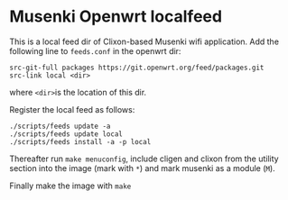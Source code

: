 # Musenki Openwrt localfeed

This is a local feed dir of Clixon-based Musenki wifi application.
Add the following line to `feeds.conf` in the openwrt dir:
```
src-git-full packages https://git.openwrt.org/feed/packages.git
src-link local <dir>
```
where `<dir>`is the location of this dir.

Register the local feed as follows:
```
./scripts/feeds update -a
./scripts/feeds update local
./scripts/feeds install -a -p local
```

Thereafter run `make menuconfig`, include cligen and clixon from the utility section into the image (mark with `*`) and mark musenki as a module (`M`).

Finally make the image with `make`


